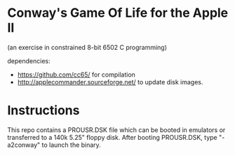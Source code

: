 # Conway's Game Of Life for the Apple II
(an exercise in constrained 8-bit 6502 C programming)

dependencies:
 * https://github.com/cc65/ for compilation
 * http://applecommander.sourceforge.net/ to update disk images.

# Instructions
This repo contains a PROUSR.DSK file which can be booted in emulators or transferred to a 140k 5.25" floppy disk.
After booting PROUSR.DSK, type "-a2conway" to launch the binary.
